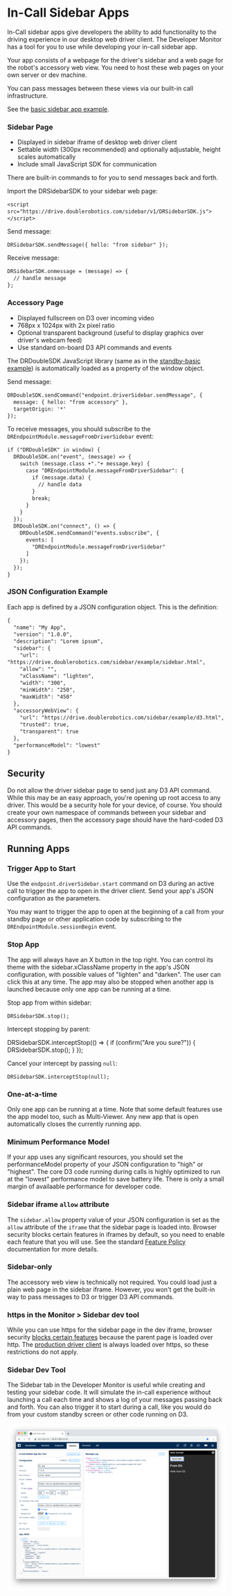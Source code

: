 # In-Call Sidebar Apps

In-Call sidebar apps give developers the ability to add functionality to the driving experience in our desktop web driver client. The Developer Monitor has a tool for you to use while developing your in-call sidebar app.

Your app consists of a webpage for the driver's sidebar and a web page for the robot's accessory web view. You need to host these web pages on your own server or dev machine.

You can pass messages between these views via our built-in call infrastructure.

See the [basic sidebar app example](https://github.com/doublerobotics/d3-sdk/tree/master/examples/sidebar-basic).

### Sidebar Page

  - Displayed in sidebar iframe of desktop web driver client
  - Settable width (300px recommended) and optionally adjustable, height scales automatically
  - Include small JavaScript SDK for communication

There are built-in commands to for you to send messages back and forth.

Import the DRSidebarSDK to your sidebar web page:

    <script src="https://drive.doublerobotics.com/sidebar/v1/DRSidebarSDK.js"></script>

Send message:

    DRSidebarSDK.sendMessage({ hello: "from sidebar" });

Receive message:

    DRSidebarSDK.onmessage = (message) => {
      // handle message
    };

### Accessory Page

  - Displayed fullscreen on D3 over incoming video
  - 768px x 1024px with 2x pixel ratio
  - Optional transparent background (useful to display graphics over driver's webcam feed)
  - Use standard on-board D3 API commands and events

The DRDoubleSDK JavaScript library (same as in the [standby-basic example](https://github.com/doublerobotics/d3-sdk/tree/master/examples/standby-basic)) is automatically loaded as a property of the window object.

Send message:

    DRDoubleSDK.sendCommand("endpoint.driverSidebar.sendMessage", {
      message: { hello: "from accessory" },
      targetOrigin: '*'
    });

To receive messages, you should subscribe to the `DREndpointModule.messageFromDriverSidebar` event:

    if ("DRDoubleSDK" in window) {
      DRDoubleSDK.on("event", (message) => {
        switch (message.class +"."+ message.key) {
          case "DREndpointModule.messageFromDriverSidebar": {
            if (message.data) {
              // handle data
            }
            break;
          }
        }
      });
      DRDoubleSDK.on("connect", () => {
        DRDoubleSDK.sendCommand("events.subscribe", {
          events: [
            "DREndpointModule.messageFromDriverSidebar"
          ]
        });
      });
    }

### JSON Configuration Example

Each app is defined by a JSON configuration object. This is the definition:

    {
      "name": "My App",
      "version": "1.0.0",
      "description": "Lorem ipsum",
      "sidebar": {
        "url": "https://drive.doublerobotics.com/sidebar/example/sidebar.html",
        "allow": "",
        "xClassName": "lighten",
        "width": "300",
        "minWidth": "250",
        "maxWidth": "450"
      },
      "accessoryWebView": {
        "url": "https://drive.doublerobotics.com/sidebar/example/d3.html",
        "trusted": true,
        "transparent": true
      },
      "performanceModel": "lowest"
    }

## Security

Do not allow the driver sidebar page to send just any D3 API command. While this may be an easy approach, you're opening up root access to any driver. This would be a security hole for your device, of course. You should create your own namespace of commands between your sidebar and accessory pages, then the accessory page should have the hard-coded D3 API commands.

## Running Apps

### Trigger App to Start

Use the `endpoint.driverSidebar.start` command on D3 during an active call to trigger the app to open in the driver client. Send your app's JSON configuration as the parameters.

You may want to trigger the app to open at the beginning of a call from your standby page or other application code by subscribing to the `DREndpointModule.sessionBegin` event.

### Stop App

The app will always have an X button in the top right. You can control its theme with the sidebar.xClassName property in the app's JSON configuration, with possible values of "lighten" and "darken". The user can click this at any time. The app may also be stopped when another app is launched because only one app can be running at a time.

Stop app from within sidebar:

    DRSidebarSDK.stop();

Intercept stopping by parent:

  DRSidebarSDK.interceptStop(() => {
    if (confirm("Are you sure?")) {
      DRSidebarSDK.stop();
    }
  });

Cancel your intercept by passing `null`:

    DRSidebarSDK.interceptStop(null);

### One-at-a-time

Only one app can be running at a time. Note that some default features use the app model too, such as Multi-Viewer. Any new app that is open automatically closes the currently running app.

### Minimum Performance Model

If your app uses any significant resources, you should set the performanceModel property of your JSON configuration to "high" or "highest". The core D3 code running during calls is highly optimized to run at the "lowest" performance model to save battery life. There is only a small margin of availaable performance for developer code.

### Sidebar iframe `allow` attribute

The `sidebar.allow` property value of your JSON configuration is set as the `allow` attribute of the `iframe` that the sidebar page is loaded into. Browser security blocks certain features in iframes by default, so you need to enable each feature that you will use. See the standard [Feature Policy](https://developer.mozilla.org/en-US/docs/Web/HTTP/Feature_Policy) documentation for more details.

### Sidebar-only

The accessory web view is technically not required. You could load just a plain web page in the sidebar iframe. However, you won't get the built-in way to pass messages to D3 or trigger D3 API commands.

### https in the Monitor > Sidebar dev tool

While you can use https for the sidebar page in the dev iframe, browser security [blocks certain features](https://developer.mozilla.org/en-US/docs/Web/Security/Secure_Contexts/features_restricted_to_secure_contexts) because the parent page is loaded over http. The [production driver client](https://drive.doublerobotics.com) is always loaded over https, so these restrictions do not apply.

### Sidebar Dev Tool

The Sidebar tab in the Developer Monitor is useful while creating and testing your sidebar code. It will simulate the in-call experience without launching a call each time and shows a log of your messages passing back and forth. You can also trigger it to start during a call, like you would do from your custom standby screen or other code running on D3.

![Sidebar App Dev Tool](../sidebar-dev-tool-preview.png "Sidebar App Dev Tool")

